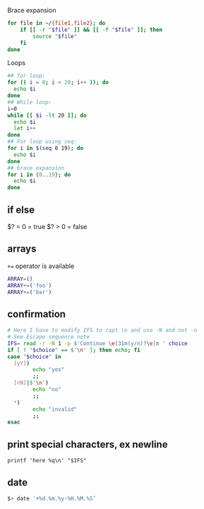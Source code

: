 Brace expansion
``` bash
for file in ~/{file1,file2}; do
	if [[ -r "$file" ]] && [[ -f "$file" ]]; then
		source "$file"
	fi
done
```

Loops
``` bash
## for loop:
for (( i = 0; i < 20; i++ )); do
  echo $i
done
## While loop:
i=0
while [[ $i -lt 20 ]]; do
  echo $i
  let i++
done
## For loop using seq:
for i in $(seq 0 19); do
  echo $i
done
## brace expansion
for i in {0..19}; do
  echo $i
done
```

## if else
$? = 0 = true
$? > 0 = false

## arrays

`+=` operator is available

``` bash
ARRAY=()
ARRAY+=('foo')
ARRAY+=('bar')
```

## confirmation

``` bash
# Here I have to modify IFS to capt \n and use -N and not -n
# See Escape sequence note
IFS= read -r -N 1 -p $'Continue \e[31m(y/n)?\e[m ' choice
if [ ! "$choice" == $'\n' ]; then echo; fi
case "$choice" in
  [yY])
		echo "yes"
		;;
  [nN]|$'\n')
		echo "no"
		;;
  *)
		echo "invalid"
		;;
esac
```

## print special characters, ex newline

`printf 'here %q\n' "$IFS"`

## date

``` bash
$> date '+%d.%m.%y-%H.%M.%S’
```
